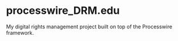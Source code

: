 # processwire_DRM.edu
My digital rights management project built on top of the Processwire framework.
